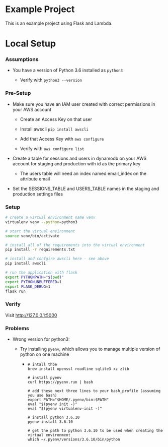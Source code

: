 # Example Project

This is an example project using Flask and Lambda.

# Local Setup

### Assumptions

- You have a version of Python 3.6 installed as `python3`

    - Verify with `python3 --version`

### Pre-Setup

- Make sure you have an IAM user created with correct permissions in your AWS account

    - Create an Access Key on that user

    - Install awscli `pip install awscli`

    - Add that Access Key with `aws configure`

    - Verify with `aws configure list`

- Create a table for sessions and users in dynamodb on your AWS account for staging and production with id as the primary key

    - The users table will need an index named email_index on the attribute email

- Set the SESSIONS_TABLE and USERS_TABLE names in the staging and production settings files

### Setup

```bash
# create a virtual environment name venv
virtualenv venv --python=python3

# start the virtual environment
source venv/bin/activate

# install all of the requirements into the virtual environment
pip install -r requirements.txt

# install and confgire awscli here - see above
pip install awscli

# run the application with flask
export PYTHONPATH="$(pwd)"
export PYTHONUNBUFFERED=1
export FLASK_DEBUG=1
flask run
```

### Verify

Visit http://127.0.0.1:5000

### Problems

- Wrong version for python3:

    - Try installing `pyenv`, which allows you to manage multiple version of python on one machine

        - ```
          # intall thbe
          brew install openssl readline sqlite3 xz zlib

          # install pyenv
          curl https://pyenv.run | bash

          # add these next three lines to your bash_profile (assuming you use bash)
          export PATH="$HOME/.pyenv/bin:$PATH"
          eval "$(pyenv init -)"
          eval "$(pyenv virtualenv-init -)"

          # install python 3.6.10
          pyenv install 3.6.10

          # get the path to python 3.6.10 to be used when creating the virtual environment
          which ~/.pyenv/versions/3.6.10/bin/python
          ```
